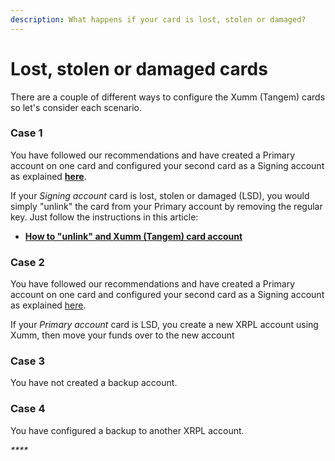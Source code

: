 ```yaml
---
description: What happens if your card is lost, stolen or damaged?
---
```


# Lost, stolen or damaged cards

There are a couple of different ways to configure the Xumm (Tangem) cards so let's consider each scenario.&#x20;

### Case 1

You have followed our recommendations and have created a Primary account on one card and configured your second card as a Signing account as explained [**here**](how-to-configure-a-backup-signing-account.md).

If your _Signing account_ card is lost, stolen or damaged (LSD), you would simply "unlink" the card from your Primary account by removing the regular key. Just follow the instructions in this article:

* ****[**How to "unlink" and Xumm (Tangem) card account**](how-to-remove-a-regular-key-from-a-card.md)****

### Case 2

You have followed our recommendations and have created a Primary account on one card and configured your second card as a Signing account as explained [here](how-to-configure-a-backup-signing-account.md).

If your _Primary account_ card is LSD, you create a new XRPL account using Xumm, then move your funds over to the new account

### **Case 3**

You have not created a backup account.



### Case 4

You have configured a backup to another XRPL account.&#x20;

_****_
